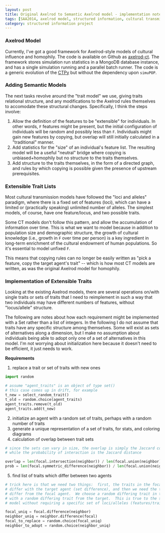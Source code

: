 ```yaml
---
layout: post
title: Original Axelrod to Semantic Axelrod model - implementation notes
tags: [SAA2014, axelrod model, structured information, cultural transmission, experiments,  experiment-semanticaxelrod, blogarch]
category: structured information project
---
```


### Axelrod Model ###

Currently, I've got a good framework for Axelrod-style models of cultural influence and homophily.  The code is available on Github as [axelrod-ct](https://github.com/mmadsen/axelrod-ct).  The framework stores simulation run statistics in a MongoDB database instance, and has a single simulation running and a parallel batch runner.  The code is a generic evolution of the [CTPy](https://github.com/mmadsen/ctpy) but without the dependency upon `simuPOP`.  

### Adding Semantic Models ###

The next tasks revolve around the "trait model" we use, giving traits relational structure, and any modifications to the Axelrod rules themselves to accomodate these structural changes.  Specifically, I think the steps involve:

1.  Allow the definition of the features to be "extensible" for individuals.  In other words, `F` features might be present, but the initial configuration of individuals will be random and possibly less than `F`.  Individuals might gain new features by copying, but overlap will still initially calculated in a "traditional" manner.  
1.  Add statistics for the "size" of an individual's feature list.  The resulting model will be a useful "neutral" bridge where copying is unbiased+homophily but no structure to the traits themselves.  
1.  Add structure to the traits themselves, in the form of a directed graph, and rules by which copying is possible given the presence of upstream prerequisites.  


### Extensible Trait Lists ###

Most cultural transmission models have followed the "loci and alleles" paradigm, where there is a fixed set of features (loci), which can have a limited or (practically speaking) unlimited number of alleles.  The simplest models, of course, have one feature/locus, and two possible traits.  

Some CT models don't follow this pattern, and allow the accumulation of information over time.  This is what we want to model because in addition to population size and demographic structure, the growth of cultural knowledge (i.e., growth in `F` over time per person) is a key ingredient in long-term enrichment of the cultural endowment of human populations.  So it's essential to model unfixed `F`.  

This means that copying rules can no longer be easily written as "pick a feature, copy the target agent's trait" -- which is how most CT models are written, as was the original Axelrod model for homophily.  

### Implementation of Extensible Traits ###

Looking at the existing Axelrod models, there are several operations on/with single traits or sets of traits that I need to reimplement in such a way that two individuals may have different numbers of features, without "locus/allele" structure. 

The following are notes about how each requirement might be implemented with a Set rather than a list of integers.  In the following I do not assume that traits have any specific structure among themselves.  Some will exist as sets of alternatives along a dimension, but I make no assumption about individuals being able to adopt only one of a set of alternatives in this model.  I'm not worrying about initialization here because it doesn't need to be efficient, it just needs to work.  

**Requirements**

1. replace a trait or set of traits with new ones


```python
import random

# assume "agent_traits" is an object of type set()
# this case comes up in drift, for example
t_new = select_random_trait()
t_old = random.choice(agent_traits)
agent_traits.remove(t_old)
agent_traits.add(t_new)
```

2.  initiatize an agent with a random set of traits, perhaps with a random number of traits
3.  generate a unique representation of a set of traits, for stats, and coloring diagrams
4.  calculation of overlap between trait sets

```python
# since the sets can vary in size, the overlap is simply the Jaccard coefficient
# while the probability of interaction is the Jaccard distance

overlap = len(focal.intersection(neighbor)) / len(focal.union(neighbor))
prob = len(focal.symmetric_difference(neighbor)) / len(focal.union(neighbor))

```

5.  find list of traits which differ between two agents

```python
# trick here is that we need two things:  first, the traits in the focal agent which 
# differ with the target agent (set difference), and then we need the target's traits which 
# differ from the focal agent.  We choose a random differing trait in the focal, to replace
# with a random differing trait from the target.  This is true to the spirit of the Axelrod 
# model without requiring a specific set of loci/alleles (features/traits)

focal_uniq = focal.difference(neighbor)
neighbor_uniq = neighbor.difference(focal)
focal_to_replace = random.choice(focal_uniq)
neighbor_to_adopt = random.choice(neighbor_uniq)

```




